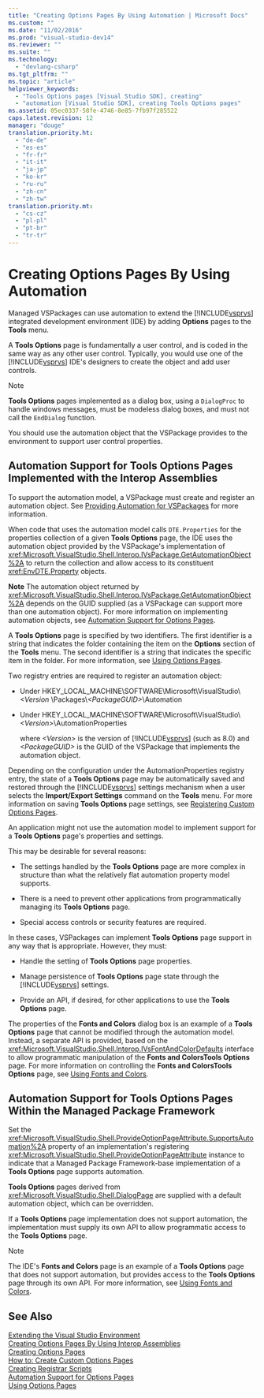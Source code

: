 ```yaml
---
title: "Creating Options Pages By Using Automation | Microsoft Docs"
ms.custom: ""
ms.date: "11/02/2016"
ms.prod: "visual-studio-dev14"
ms.reviewer: ""
ms.suite: ""
ms.technology: 
  - "devlang-csharp"
ms.tgt_pltfrm: ""
ms.topic: "article"
helpviewer_keywords: 
  - "Tools Options pages [Visual Studio SDK], creating"
  - "automation [Visual Studio SDK], creating Tools Options pages"
ms.assetid: 05ec0337-58fe-4746-8e85-7fb97f285522
caps.latest.revision: 12
manager: "douge"
translation.priority.ht: 
  - "de-de"
  - "es-es"
  - "fr-fr"
  - "it-it"
  - "ja-jp"
  - "ko-kr"
  - "ru-ru"
  - "zh-cn"
  - "zh-tw"
translation.priority.mt: 
  - "cs-cz"
  - "pl-pl"
  - "pt-br"
  - "tr-tr"
---
```

# Creating Options Pages By Using Automation
Managed VSPackages can use automation to extend the [!INCLUDE[vsprvs](../code-quality/includes/vsprvs_md.md)] integrated development environment (IDE) by adding **Options** pages to the **Tools** menu.  
  
 A **Tools Options** page is fundamentally a user control, and is coded in the same way as any other user control. Typically, you would use one of the [!INCLUDE[vsprvs](../code-quality/includes/vsprvs_md.md)] IDE's designers to create the object and add user controls.  
  
> [!NOTE]
>  **Tools Options** pages implemented as a dialog box, using a `DialogProc` to handle windows messages, must be modeless dialog boxes, and must not call the `EndDialog` function.  
  
 You should use the automation object that the VSPackage provides to the environment to support user control properties.  
  
## Automation Support for Tools Options Pages Implemented with the Interop Assemblies  
 To support the automation model, a VSPackage must create and register an automation object. See [Providing Automation for VSPackages](../extensibility/internals/providing-automation-for-vspackages.md) for more information.  
  
 When code that uses the automation model calls `DTE.Properties` for the properties collection of a given **Tools Options** page, the IDE uses the automation object provided by the VSPackage's implementation of <xref:Microsoft.VisualStudio.Shell.Interop.IVsPackage.GetAutomationObject%2A> to return the collection and allow access to its constituent <xref:EnvDTE.Property> objects.  
  
 **Note** The automation object returned by <xref:Microsoft.VisualStudio.Shell.Interop.IVsPackage.GetAutomationObject%2A> depends on the GUID supplied (as a VSPackage can support more than one automation object). For more information on implementing automation objects, see [Automation Support for Options Pages](../extensibility/internals/automation-support-for-options-pages.md).  
  
 A **Tools Options** page is specified by two identifiers. The first identifier is a string that indicates the folder containing the item on the **Options** section of the **Tools** menu. The second identifier is a string that indicates the specific item in the folder. For more information, see [Using Options Pages](../misc/using-options-pages.md).  
  
 Two registry entries are required to register an automation object:  
  
-   Under HKEY_LOCAL_MACHINE\SOFTWARE\Microsoft\VisualStudio\\*<Version* \Packages\\*\<PackageGUID>*\Automation  
  
-   Under HKEY_LOCAL_MACHINE\SOFTWARE\Microsoft\VisualStudio\\*\<Version>*\AutomationProperties  
  
     where *\<Version>* is the version of [!INCLUDE[vsprvs](../code-quality/includes/vsprvs_md.md)] (such as 8.0) and *\<PackageGUID>* is the GUID of the VSPackage that implements the automation object.  
  
 Depending on the configuration under the AutomationProperties registry entry, the state of a **Tools Options** page may be automatically saved and restored through the [!INCLUDE[vsprvs](../code-quality/includes/vsprvs_md.md)] settings mechanism when a user selects the **Import/Export Settings** command on the **Tools** menu. For more information on saving **Tools Options** page settings, see [Registering Custom Options Pages](../misc/registering-custom-options-pages.md).  
  
 An application might not use the automation model to implement support for a **Tools Options** page's properties and settings.  
  
 This may be desirable for several reasons:  
  
-   The settings handled by the **Tools Options** page are more complex in structure than what the relatively flat automation property model supports.  
  
-   There is a need to prevent other applications from programmatically managing its **Tools Options** page.  
  
-   Special access controls or security features are required.  
  
 In these cases, VSPackages can implement **Tools Options** page support in any way that is appropriate. However, they must:  
  
-   Handle the setting of **Tools Options** page properties.  
  
-   Manage persistence of **Tools Options** page state through the [!INCLUDE[vsprvs](../code-quality/includes/vsprvs_md.md)] settings.  
  
-   Provide an API, if desired, for other applications to use the **Tools Options** page.  
  
 The properties of the **Fonts and Colors** dialog box is an example of a **Tools Options** page that cannot be modified through the automation model. Instead, a separate API is provided, based on the <xref:Microsoft.VisualStudio.Shell.Interop.IVsFontAndColorDefaults> interface to allow programmatic manipulation of the **Fonts and ColorsTools Options** page. For more information on controlling the **Fonts and ColorsTools Options** page, see [Using Fonts and Colors](../extensibility/using-fonts-and-colors.md).  
  
## Automation Support for Tools Options Pages Within the Managed Package Framework  
 Set the <xref:Microsoft.VisualStudio.Shell.ProvideOptionPageAttribute.SupportsAutomation%2A> property of an implementation's registering <xref:Microsoft.VisualStudio.Shell.ProvideOptionPageAttribute> instance to indicate that a Managed Package Framework-base implementation of a **Tools Options** page supports automation.  
  
 **Tools Options** pages derived from <xref:Microsoft.VisualStudio.Shell.DialogPage> are supplied with a default automation object, which can be overridden.  
  
 If a **Tools Options** page implementation does not support automation, the implementation must supply its own API to allow programmatic access to the **Tools Options** page.  
  
> [!NOTE]
>  The IDE's **Fonts and Colors** page is an example of a **Tools Options** page that does not support automation, but provides access to the **Tools Options** page through its own API. For more information, see [Using Fonts and Colors](../extensibility/using-fonts-and-colors.md).  
  
## See Also  
 [Extending the Visual Studio Environment](../Topic/Extending%20the%20Visual%20Studio%20Environment.md)   
 [Creating Options Pages By Using Interop Assemblies](../misc/creating-options-pages-by-using-interop-assemblies.md)   
 [Creating Options Pages](../extensibility/internals/creating-options-pages.md)   
 [How to: Create Custom Options Pages](../Topic/How%20to:%20Create%20Custom%20Options%20Pages.md)   
 [Creating Registrar Scripts](/visual-cpp/atl/creating-registrar-scripts)   
 [Automation Support for Options Pages](../extensibility/internals/automation-support-for-options-pages.md)   
 [Using Options Pages](../misc/using-options-pages.md)